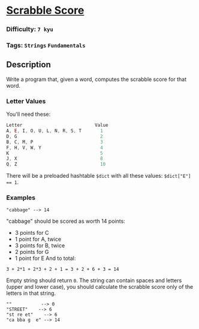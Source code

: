 # [Scrabble Score](https://www.codewars.com/kata/558fa34727c2d274c10000ae)

### Difficulty: `7 kyu`

### Tags: `Strings` `Fundamentals`

## Description

Write a program that, given a word, computes the scrabble score for that word.

### Letter Values
You'll need these:

```js
Letter                           Value
A, E, I, O, U, L, N, R, S, T       1
D, G                               2
B, C, M, P                         3
F, H, V, W, Y                      4
K                                  5
J, X                               8
Q, Z                               10
```
There will be a preloaded hashtable `$dict` with all these values: `$dict["E"] == 1`.

### Examples

```
"cabbage" --> 14
```

"cabbage" should be scored as worth 14 points:

- 3 points for C
- 1 point for A, twice
- 3 points for B, twice
- 2 points for G
- 1 point for E
And to total:

`3 + 2*1 + 2*3 + 2 + 1 = 3 + 2 + 6 + 3 = 14`

Empty string should return `0`. The string can contain spaces and letters (upper and lower case), you should calculate the scrabble score only of the letters in that string.

```
""           --> 0
"STREET"    --> 6
"st re et"    --> 6
"ca bba g  e" --> 14
```